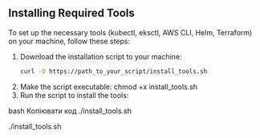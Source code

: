 ## Installing Required Tools

To set up the necessary tools (kubectl, eksctl, AWS CLI, Helm, Terraform) on your machine, follow these steps:

1. Download the installation script to your machine:
   ```bash
   curl -O https://path_to_your_script/install_tools.sh
2. Make the script executable:
   chmod +x install_tools.sh
3. Run the script to install the tools:

bash
Копіювати код
./install_tools.sh
   
./install_tools.sh
